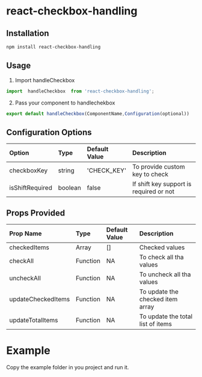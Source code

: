 # react-checkbox-handling

## Installation

```sh
npm install react-checkbox-handling
```
## Usage

1. Import handleCheckbox

```js
import  handleCheckbox  from 'react-checkbox-handling';
```

2. Pass your component to handlechekbox

```js
export default handleCheckbox(ComponentName,Configuration(optional))
```

## Configuration Options

| Option                | Type                  | Default Value   | Description
| :-------------------- | :-------------------- | :------------   | :---------------------- |
| checkboxKey           | string                | 'CHECK_KEY'     | To provide custom key to check 
| isShiftRequired       | boolean               | false           | If shift key support is required or not

## Props Provided

| Prop Name                | Type                  | Default Value   | Description                         
| :----------------------- | :-------------------- | :------------   | :-----------------------------------|
| checkedItems             | Array                 | []              | Checked values                      
| checkAll                 | Function              | NA              | To check all tha values             
| uncheckAll               | Function              | NA              | To uncheck all tha values           
| updateCheckedItems       | Function              | NA              | To update the checked item array      
| updateTotalItems         | Function              | NA              | To update the total list of items


# Example

Copy the example folder in you project and run it.



